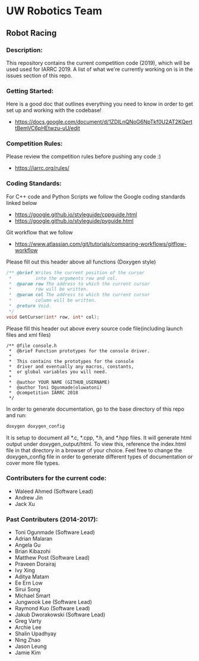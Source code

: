 # UW Robotics Team
## Robot Racing

### Description:
This repository contains the current competition code (2019), which will be used used for IARRC 2019. A list of what we're currently working on is in the issues section of this repo.

### Getting Started:
Here is a good doc that outlines everything you need to know in order to get set up and working with the codebase!
* https://docs.google.com/document/d/1ZDILnQNoG6NpTkf0U2AT2KQerttBemVC6pHEtwzu-uU/edit

### Competition Rules:
Please review the competition rules before pushing any code :)
* https://iarrc.org/rules/

### Coding Standards:
For C++ code and Python Scripts we follow the Google coding standards linked below
* https://google.github.io/styleguide/cppguide.html
* https://google.github.io/styleguide/pyguide.html

Git workflow that we follow
* https://www.atlassian.com/git/tutorials/comparing-workflows/gitflow-workflow

Please fill out this header above all functions (Doxygen style)
``` cpp
/** @brief Writes the current position of the cursor
 *         into the arguments row and col.
 *  @param row The address to which the current cursor
 *         row will be written.
 *  @param col The address to which the current cursor
 *         column will be written.
 *  @return Void.
 */
void GetCursor(int* row, int* col);
```
Please fill this header out above every source code file(including launch files and xml files)
```
/** @file console.h
 *  @brief Function prototypes for the console driver.
 *
 *  This contains the prototypes for the console
 *  driver and eventually any macros, constants,
 *  or global variables you will need.
 *
 *  @author YOUR NAME (GITHUB_USERNAME)
 *  @author Toni Ogunmade(oluwatoni)
 *  @competition IARRC 2018
 */
```
In order to generate documentation, go to the base directory of this repo and run:
``` bash
doxygen doxygen_config
```
It is setup to document all \*.c, \*.cpp, \*.h, and \*.hpp files. It will generate html output under doxygen\_output/html. To view this, reference the index.html file in that directory in a browser of your choice. Feel free to change the doxygen\_config file in order to generate different types of documentation or cover more file types.

### Contributers for the current code:
* Waleed Ahmed (Software Lead)
* Andrew Jin
* Jack Xu

### Past Contributers (2014-2017):
* Toni Ogunmade (Software Lead)
* Adrian Malaran
* Angela Gu
* Brian Kibazohi
* Matthew Post (Software Lead)
* Praveen Dorairaj
* Ivy Xing
* Aditya Matam
* Ee Ern Low
* Sirui Song
* Michael Smart
* Jungwook Lee (Software Lead)
* Raymond Kuo (Software Lead)
* Jakub Dworakowski (Software Lead)
* Greg Varty
* Archie Lee
* Shalin Upadhyay
* Ning Zhao
* Jason Leung
* Jamie Kim
